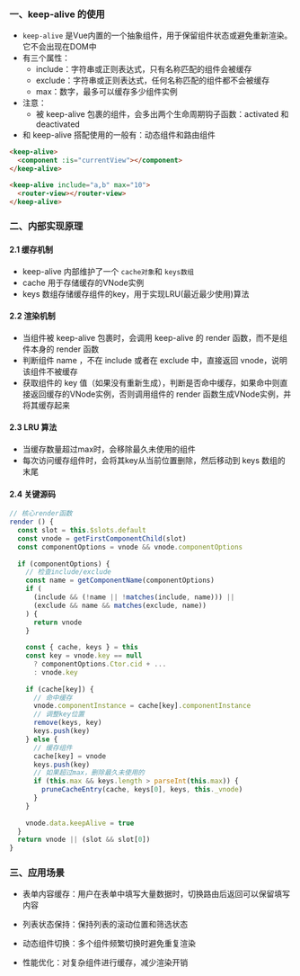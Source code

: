 
### 一、keep-alive 的使用

- `keep-alive` 是Vue内置的一个抽象组件，用于保留组件状态或避免重新渲染。它不会出现在DOM中
- 有三个属性：
  - include：字符串或正则表达式，只有名称匹配的组件会被缓存
  - exclude：字符串或正则表达式，任何名称匹配的组件都不会被缓存
  - max：数字，最多可以缓存多少组件实例
- 注意：
  - 被 keep-alive 包裹的组件，会多出两个生命周期钩子函数：activated 和 deactivated
- 和 keep-alive 搭配使用的一般有：动态组件和路由组件

```html
<keep-alive>
  <component :is="currentView"></component>
</keep-alive>
```
```html
<keep-alive include="a,b" max="10">
  <router-view></router-view>
</keep-alive>
```

### 二、内部实现原理

#### 2.1 缓存机制

- keep-alive 内部维护了一个 `cache对象`和 `keys数组`
- cache 用于存储缓存的VNode实例
- keys 数组存储缓存组件的key，用于实现LRU(最近最少使用)算法


#### 2.2 渲染机制

- 当组件被 keep-alive 包裹时，会调用 keep-alive 的 render 函数，而不是组件本身的 render 函数
- 判断组件 name ，不在 include 或者在 exclude 中，直接返回 vnode，说明该组件不被缓存
- 获取组件的 key 值（如果没有重新生成），判断是否命中缓存，如果命中则直接返回缓存的VNode实例，否则调用组件的 render 函数生成VNode实例，并将其缓存起来

#### 2.3 LRU 算法

- 当缓存数量超过max时，会移除最久未使用的组件
- 每次访问缓存组件时，会将其key从当前位置删除，然后移动到 keys 数组的末尾

#### 2.4 关键源码

```js
// 核心render函数
render () {
  const slot = this.$slots.default
  const vnode = getFirstComponentChild(slot)
  const componentOptions = vnode && vnode.componentOptions
  
  if (componentOptions) {
    // 检查include/exclude
    const name = getComponentName(componentOptions)
    if (
      (include && (!name || !matches(include, name))) ||
      (exclude && name && matches(exclude, name))
    ) {
      return vnode
    }
    
    const { cache, keys } = this
    const key = vnode.key == null
      ? componentOptions.Ctor.cid + ... 
      : vnode.key
    
    if (cache[key]) {
      // 命中缓存
      vnode.componentInstance = cache[key].componentInstance
      // 调整key位置
      remove(keys, key)
      keys.push(key)
    } else {
      // 缓存组件
      cache[key] = vnode
      keys.push(key)
      // 如果超过max，删除最久未使用的
      if (this.max && keys.length > parseInt(this.max)) {
        pruneCacheEntry(cache, keys[0], keys, this._vnode)
      }
    }
    
    vnode.data.keepAlive = true
  }
  return vnode || (slot && slot[0])
}
```

### 三、应用场景

- 表单内容缓存：用户在表单中填写大量数据时，切换路由后返回可以保留填写内容

- 列表状态保持：保持列表的滚动位置和筛选状态

- 动态组件切换：多个组件频繁切换时避免重复渲染

- 性能优化：对复杂组件进行缓存，减少渲染开销

